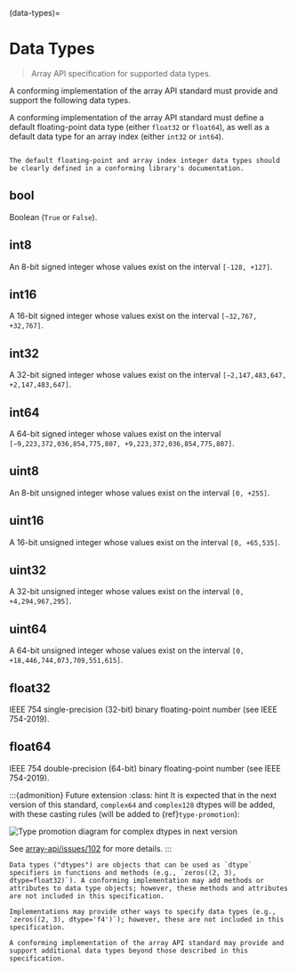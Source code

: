 (data-types)=

# Data Types

> Array API specification for supported data types.

A conforming implementation of the array API standard must provide and support the following data types.

A conforming implementation of the array API standard must define a default floating-point data type (either `float32` or `float64`), as well as a default data type for an array index (either `int32` or `int64`).

```{note}

The default floating-point and array index integer data types should be clearly defined in a conforming library's documentation.
```


## bool

Boolean (`True` or `False`).

## int8

An 8-bit signed integer whose values exist on the interval `[-128, +127]`.

## int16

A 16-bit signed integer whose values exist on the interval `[−32,767, +32,767]`.

## int32

A 32-bit signed integer whose values exist on the interval `[−2,147,483,647, +2,147,483,647]`.

## int64

A 64-bit signed integer whose values exist on the interval `[−9,223,372,036,854,775,807, +9,223,372,036,854,775,807]`.

## uint8

An 8-bit unsigned integer whose values exist on the interval `[0, +255]`.

## uint16

A 16-bit unsigned integer whose values exist on the interval `[0, +65,535]`.

## uint32

A 32-bit unsigned integer whose values exist on the interval `[0, +4,294,967,295]`.

## uint64

A 64-bit unsigned integer whose values exist on the interval `[0, +18,446,744,073,709,551,615]`.

## float32

IEEE 754 single-precision (32-bit) binary floating-point number (see IEEE 754-2019).

## float64

IEEE 754 double-precision (64-bit) binary floating-point number (see IEEE 754-2019).


:::{admonition} Future extension
:class: hint
It is expected that in the next version of this standard, `complex64` and `complex128`
dtypes will be added, with these casting rules (will be added to {ref}`type-promotion`):

![Type promotion diagram for complex dtypes in next version](/_static/images/dtype_promotion_complex.png)

See [array-api/issues/102](https://github.com/data-apis/array-api/issues/102)
for more details.
:::

```{note}
Data types ("dtypes") are objects that can be used as `dtype` specifiers in functions and methods (e.g., `zeros((2, 3), dtype=float32)`). A conforming implementation may add methods or attributes to data type objects; however, these methods and attributes are not included in this specification.

Implementations may provide other ways to specify data types (e.g.,
`zeros((2, 3), dtype='f4')`); however, these are not included in this specification.

A conforming implementation of the array API standard may provide and support additional data types beyond those described in this specification.
```
